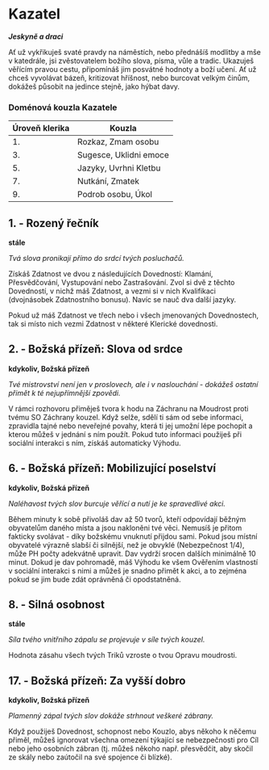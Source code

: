 
# Kazatel

***Jeskyně a draci***

Ať už vykřikuješ svaté pravdy na náměstích, nebo přednášíš modlitby a mše v katedrále, jsi zvěstovatelem božího slova, písma, vůle a tradic. Ukazuješ věřícím pravou cestu, připomínáš jim posvátné hodnoty a boží učení. Ať už chceš vyvolávat bázeň, kritizovat hříšnost, nebo burcovat 
velkým činům, dokážeš působit na jedince stejně, jako hýbat davy.

### Doménová kouzla Kazatele

| Úroveň klerika | Kouzla |
| --- | --- |
| 1\. | Rozkaz, Zmam osobu |
| 3\. | Sugesce, Uklidni emoce |
| 5\. | Jazyky, Uvrhni Kletbu |
| 7\. | Nutkání, Zmatek |
| 9\. | Podrob osobu, Úkol |

## 1. - Rozený řečník

**stále**

*Tvá slova pronikají přímo do srdcí tvých posluchačů.*

Získáš Zdatnost ve dvou z následujících Dovedností: Klamání, Přesvědčování, Vystupování nebo Zastrašování. Zvol si dvě z těchto Dovedností, v nichž máš Zdatnost, a vezmi si v nich Kvalifikaci (dvojnásobek Zdatnostního bonusu). Navíc se nauč dva další jazyky.

Pokud už máš Zdatnost ve třech nebo i všech jmenovaných Dovednostech, tak si místo nich vezmi Zdatnost v některé Klerické dovednosti.

## 2. - Božská přízeň: Slova od srdce

**kdykoliv, Božská přízeň**

*Tvé mistrovství není jen v proslovech, ale i v naslouchání - dokážeš ostatní přimět k té nejupřímnější zpovědi.*

V rámci rozhovoru přiměješ tvora k hodu na Záchranu na Moudrost proti tvému SO Záchrany kouzel. Když selže, sdělí ti sám od sebe informaci, zpravidla tajné nebo neveřejné povahy, která ti jej umožní lépe pochopit a kterou můžeš v jednání s ním použít. Pokud tuto informaci použiješ při sociální interakci s ním, získáš automaticky Výhodu.

## 6. - Božská přízeň: Mobilizující poselství

**kdykoliv, Božská přízeň**

*Naléhavost tvých slov burcuje věřící a nutí je ke spravedlivé akci.*

Během minuty k sobě přivoláš dav až 50 tvorů, kteří odpovídají běžným obyvatelům daného místa a jsou nakloněni tvé věci. Nemusíš je přitom fakticky svolávat - díky božskému vnuknutí přijdou sami. Pokud jsou místní obyvatelé výrazně slabší či silnější, než je obvyklé (Nebezpečnost 1/4), může PH počty adekvátně upravit. Dav vydrží srocen dalších minimálně 10 minut. Dokud je dav pohromadě, máš Výhodu ke všem Ověřením vlastností v sociální interakci s nimi a můžeš je snadno přimět k akci, a to zejména pokud se jim bude zdát oprávněná či opodstatněná.

## 8. - Silná osobnost

**stále**

*Síla tvého vnitřního zápalu se projevuje v síle tvých kouzel.*

Hodnota zásahu všech tvých Triků vzroste o tvou Opravu moudrosti.

## 17. - Božská přízeň: Za vyšší dobro

**kdykoliv, Božská přízeň**

*Plamenný zápal tvých slov dokáže strhnout veškeré zábrany.*

Když použiješ Dovednost, schopnost nebo Kouzlo, abys někoho k něčemu přiměl, můžeš ignorovat všechna omezení týkající se nebezpečnosti pro Cíl nebo jeho osobních zábran (tj. můžeš někoho např. přesvědčit, aby skočil ze skály nebo zaútočil na své spojence či blízké).
